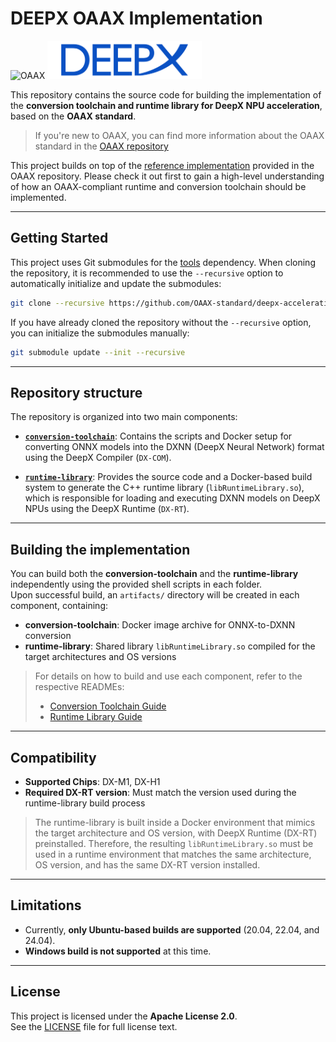 # DEEPX OAAX Implementation


<img src="https://cdn.prod.website-files.com/6649422e9fd6f89e2b293704/6649422e9fd6f89e2b293710_logo.svg" alt="OAAX" width="49%" />
<img src="./docs/images/image.png" alt="DeepX Acceleration" width="49%" />

This repository contains the source code for building the implementation of the **conversion toolchain and runtime library for DeepX NPU acceleration**, based on the **OAAX standard**. 
> If you're new to OAAX, you can find more information about the OAAX standard in the [OAAX repository](https://github.com/oaax-standard/OAAX)

This project builds on top of the [reference implementation](https://github.com/OAAX-standard/reference-implementation) provided in the OAAX repository.
Please check it out first to gain a high-level understanding of how an OAAX-compliant runtime and conversion toolchain should be implemented.

---

## Getting Started

This project uses Git submodules for the [tools](https://github.com/OAAX-standard/tools) dependency. When cloning the repository, it is recommended to use the `--recursive` option to automatically initialize and update the submodules:

```bash
git clone --recursive https://github.com/OAAX-standard/deepx-acceleration.git
```

If you have already cloned the repository without the `--recursive` option, you can initialize the submodules manually:

```bash
git submodule update --init --recursive
```

---

## Repository structure

The repository is organized into two main components:

- **[`conversion-toolchain`](conversion-toolchain/)**:
Contains the scripts and Docker setup for converting ONNX models into the DXNN (DeepX Neural Network) format using the DeepX Compiler (`DX-COM`).

- **[`runtime-library`](runtime-library/)**:
Provides the source code and a Docker-based build system to generate the C++ runtime library (`libRuntimeLibrary.so`), which is responsible for loading and executing DXNN models on DeepX NPUs using the DeepX Runtime (`DX-RT`).

---

## Building the implementation

You can build both the **conversion-toolchain** and the **runtime-library** independently using the provided shell scripts in each folder.  
Upon successful build, an `artifacts/` directory will be created in each component, containing:

- **conversion-toolchain**: Docker image archive for ONNX-to-DXNN conversion
- **runtime-library**: Shared library `libRuntimeLibrary.so` compiled for the target architectures and OS versions



> For details on how to build and use each component, refer to the respective READMEs:  
> - [Conversion Toolchain Guide](conversion-toolchain/README.md)  
> - [Runtime Library Guide](runtime-library/README.md)

---

## Compatibility

- **Supported Chips**: DX-M1, DX-H1 
- **Required DX-RT version**: Must match the version used during the runtime-library build process

> The runtime-library is built inside a Docker environment that mimics the target architecture and OS version, with DeepX Runtime (DX-RT) preinstalled. Therefore, the resulting `libRuntimeLibrary.so` must be used in a runtime environment that matches the same architecture, OS version, and has the same DX-RT version installed.

---

## Limitations

- Currently, **only Ubuntu-based builds are supported** (20.04, 22.04, and 24.04).
- **Windows build is not supported** at this time.

---

## License

This project is licensed under the **Apache License 2.0**.  
See the [LICENSE](LICENSE) file for full license text.